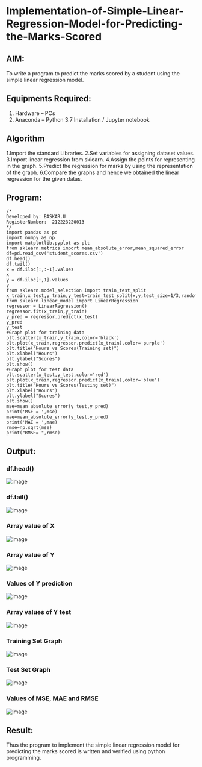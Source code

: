 # Implementation-of-Simple-Linear-Regression-Model-for-Predicting-the-Marks-Scored

## AIM:
To write a program to predict the marks scored by a student using the simple linear regression model.

## Equipments Required:
1. Hardware – PCs
2. Anaconda – Python 3.7 Installation / Jupyter notebook

## Algorithm
1.Import the standard Libraries. 
2.Set variables for assigning dataset values. 
3.Import linear regression from sklearn. 
4.Assign the points for representing in the graph. 
5.Predict the regression for marks by using the representation of the graph. 
6.Compare the graphs and hence we obtained the linear regression for the given datas.

## Program:
```
/*
Developed by: BASKAR.U
RegisterNumber:  212223220013
*/
import pandas as pd
import numpy as np
import matplotlib.pyplot as plt
from sklearn.metrics import mean_absolute_error,mean_squared_error
df=pd.read_csv('student_scores.csv')
df.head()
df.tail()
x = df.iloc[:,:-1].values
x
y = df.iloc[:,1].values
y
from sklearn.model_selection import train_test_split
x_train,x_test,y_train,y_test=train_test_split(x,y,test_size=1/3,random_state=0)
from sklearn.linear_model import LinearRegression
regressor = LinearRegression()
regressor.fit(x_train,y_train)
y_pred = regressor.predict(x_test)
y_pred
y_test
#Graph plot for training data
plt.scatter(x_train,y_train,color='black')
plt.plot(x_train,regressor.predict(x_train),color='purple')
plt.title("Hours vs Scores(Training set)")
plt.xlabel("Hours")
plt.ylabel("Scores")
plt.show()
#Graph plot for test data
plt.scatter(x_test,y_test,color='red')
plt.plot(x_train,regressor.predict(x_train),color='blue')
plt.title("Hours vs Scores(Testing set)")
plt.xlabel("Hours")
plt.ylabel("Scores")
plt.show()
mse=mean_absolute_error(y_test,y_pred)
print('MSE = ',mse)
mae=mean_absolute_error(y_test,y_pred)
print('MAE = ',mae)
rmse=np.sqrt(mse)
print("RMSE= ",rmse)
```

## Output:
### df.head()
![image](https://github.com/user-attachments/assets/d8907bd6-c92b-4955-85d7-e7e7c6f3ebe9)
### df.tail()
![image](https://github.com/user-attachments/assets/99c7b98c-9de9-49a0-8f90-25b1248678df)
### Array value of X
![image](https://github.com/user-attachments/assets/29144f0e-4317-4ef9-9eb1-a3810d82eba4)
### Array value of Y
![image](https://github.com/user-attachments/assets/724294d5-9649-468d-86c8-70b7f015e814)
### Values of Y prediction
![image](https://github.com/user-attachments/assets/7d9796c1-ce05-4784-bace-0b09d6d37292)
### Array values of Y test
![image](https://github.com/user-attachments/assets/74a16419-92a4-4d2c-a3cd-d7c040b97a27)
### Training Set Graph
![image](https://github.com/user-attachments/assets/503e341c-7bcc-4805-b87e-c7132be99ea1)
### Test Set Graph
![image](https://github.com/user-attachments/assets/0afd4a15-b656-4af8-b312-db7c1aaf973c)
### Values of MSE, MAE and RMSE
![image](https://github.com/user-attachments/assets/9522b7c6-48f9-4b44-8972-7424d197db14)


## Result:
Thus the program to implement the simple linear regression model for predicting the marks scored is written and verified using python programming.
